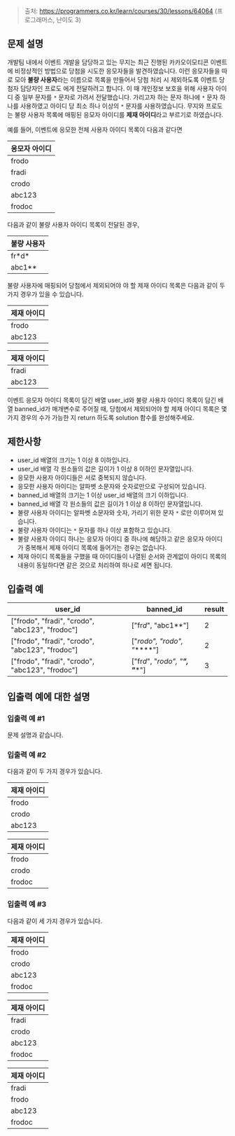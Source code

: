 > 출처: https://programmers.co.kr/learn/courses/30/lessons/64064 (프로그래머스, 난이도 3)

## 문제 설명

개발팀 내에서 이벤트 개발을 담당하고 있는 무지는 최근 진행된 카카오이모티콘 이벤트에 비정상적인 방법으로 당첨을 시도한 응모자들을 발견하였습니다. 이런 응모자들을 따로 모아 **불량 사용자**라는 이름으로 목록을 만들어서 당첨 처리 시 제외하도록 이벤트 당첨자 담당자인 프로도 에게 전달하려고 합니다. 이 때 개인정보 보호을 위해 사용자 아이디 중 일부 문자를 `*` 문자로 가려서 전달했습니다. 가리고자 하는 문자 하나에 `*` 문자 하나를 사용하였고 아이디 당 최소 하나 이상의 `*` 문자를 사용하였습니다.
무지와 프로도는 불량 사용자 목록에 매핑된 응모자 아이디를 **제재 아이디**라고 부르기로 하였습니다.

예를 들어, 이벤트에 응모한 전체 사용자 아이디 목록이 다음과 같다면

| 응모자 아이디 |
| ------------- |
| frodo         |
| fradi         |
| crodo         |
| abc123        |
| frodoc        |

다음과 같이 불량 사용자 아이디 목록이 전달된 경우,

| 불량 사용자 |
| ----------- |
| fr\*d\*     |
| abc1\*\*    |

불량 사용자에 매핑되어 당첨에서 제외되어야 야 할 제재 아이디 목록은 다음과 같이 두 가지 경우가 있을 수 있습니다.

| 제재 아이디 |
| ----------- |
| frodo       |
| abc123      |

| 제재 아이디 |
| ----------- |
| fradi       |
| abc123      |

이벤트 응모자 아이디 목록이 담긴 배열 user_id와 불량 사용자 아이디 목록이 담긴 배열 banned_id가 매개변수로 주어질 때, 당첨에서 제외되어야 할 제재 아이디 목록은 몇가지 경우의 수가 가능한 지 return 하도록 solution 함수를 완성해주세요.

## 제한사항

- user_id 배열의 크기는 1 이상 8 이하입니다.
- user_id 배열 각 원소들의 값은 길이가 1 이상 8 이하인 문자열입니다.
- 응모한 사용자 아이디들은 서로 중복되지 않습니다.
- 응모한 사용자 아이디는 알파벳 소문자와 숫자로만으로 구성되어 있습니다.
- banned_id 배열의 크기는 1 이상 user_id 배열의 크기 이하입니다.
- banned_id 배열 각 원소들의 값은 길이가 1 이상 8 이하인 문자열입니다.
- 불량 사용자 아이디는 알파벳 소문자와 숫자, 가리기 위한 문자 `*` 로만 이루어져 있습니다.
- 불량 사용자 아이디는 `*` 문자를 하나 이상 포함하고 있습니다.
- 불량 사용자 아이디 하나는 응모자 아이디 중 하나에 해당하고 같은 응모자 아이디가 중복해서 제재 아이디 목록에 들어가는 경우는 없습니다.
- 제재 아이디 목록들을 구했을 때 아이디들이 나열된 순서와 관계없이 아이디 목록의 내용이 동일하다면 같은 것으로 처리하여 하나로 세면 됩니다.

## 입출력 예

| user_id                                         | banned_id                              | result |
| ----------------------------------------------- | -------------------------------------- | ------ |
| ["frodo", "fradi", "crodo", "abc123", "frodoc"] | ["fr*d*", "abc1**"]                    | 2      |
| ["frodo", "fradi", "crodo", "abc123", "frodoc"] | ["*rodo", "*rodo", "******"]           | 2      |
| ["frodo", "fradi", "crodo", "abc123", "frodoc"] | ["fr*d*", "*rodo", "******", "******"] | 3      |

## 입출력 예에 대한 설명

### 입출력 예 #1

문제 설명과 같습니다.

### 입출력 예 #2

다음과 같이 두 가지 경우가 있습니다.

| 제재 아이디 |
| ----------- |
| frodo       |
| crodo       |
| abc123      |

| 제재 아이디 |
| ----------- |
| frodo       |
| crodo       |
| frodoc      |

### 입출력 예 #3

다음과 같이 세 가지 경우가 있습니다.

| 제재 아이디 |
| ----------- |
| frodo       |
| crodo       |
| abc123      |
| frodoc      |

| 제재 아이디 |
| ----------- |
| fradi       |
| crodo       |
| abc123      |
| frodoc      |

| 제재 아이디 |
| ----------- |
| fradi       |
| frodo       |
| abc123      |
| frodoc      |
